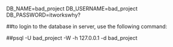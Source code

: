DB_NAME=bad_project
DB_USERNAME=bad_project
DB_PASSWORD=itworkswhy?

##to login to the database in server, use the following command:

##psql -U bad_project -W -h 127.0.0.1 -d bad_project